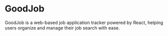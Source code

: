 # GoodJob

GoodJob is a web-based job application tracker powered by React, helping users
organize and manage their job search with ease.
